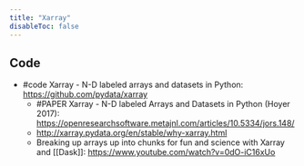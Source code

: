 ```yaml
---
title: "Xarray"
disableToc: false 
---
```


## Code
- #code Xarray - N-D labeled arrays and datasets in Python: https://github.com/pydata/xarray
	- #PAPER Xarray - N-D labeled Arrays and Datasets in Python (Hoyer 2017): https://openresearchsoftware.metajnl.com/articles/10.5334/jors.148/
	- http://xarray.pydata.org/en/stable/why-xarray.html
	- Breaking up arrays up into chunks for fun and science with Xarray and [[Dask]]: https://www.youtube.com/watch?v=0dO-iC16xUo